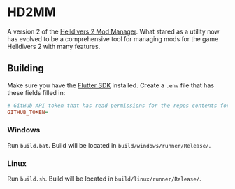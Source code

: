 # HD2MM
A version 2 of the [Helldivers 2 Mod Manager](https://github.com/teutinsa/Helldivers2ModManager).
What stared as a utility now has evolved to be a comprehensive tool for managing mods for the game Helldivers 2 with many features.

## Building
Make sure you have the [Flutter SDK](https://docs.flutter.dev/get-started/install) installed.
Create a `.env` file that has these fields filled in:
```ini
# GitHub API token that has read permissions for the repos contents for acquiring update information
GITHUB_TOKEN=
```

### Windows
Run `build.bat`. Build will be located in `build/windows/runner/Release/`.

### Linux
Run `build.sh`. Build will be located in `build/linux/runner/Release/`.